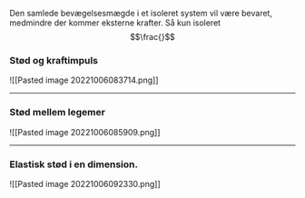 Den samlede bevægelsesmægde i et isoleret system vil være bevaret, medmindre der kommer eksterne krafter. Så kun isoleret 
$$\frac{}$$
### Stød og kraftimpuls
![[Pasted image 20221006083714.png]]

***

### Stød mellem legemer
![[Pasted image 20221006085909.png]]

***

### Elastisk stød i en dimension.
![[Pasted image 20221006092330.png]]

